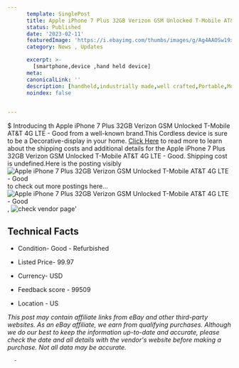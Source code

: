 ```yaml
---
      template: SinglePost
      title: Apple iPhone 7 Plus 32GB Verizon GSM Unlocked T-Mobile AT&T 4G LTE - Good
      status: Published
      date: '2023-02-11'
      featuredImage: 'https://i.ebayimg.com/thumbs/images/g/Ag4AAOSw19xjWvmn/s-l225.jpg'
      category: News , Updates

      excerpt: >-
        [smartphone,device ,hand held device]
      meta:
      canonicalLink: ''
      description: [handheld,industrially made,well crafted,Portable,Mobile,Compact,Convenient,Lightweight,Maneuverable,Man-portable,Miniature,Carriable,Hand-held,Light,Holdable,Transportable,Mobile device,Pocket-sized,On-the-go,Wireless,Cordless,Compact size,Convenient size, smartphone,device ,hand held device]
      noindex: false
      

---
```

$
      Introducing th Apple iPhone 7 Plus 32GB Verizon GSM Unlocked T-Mobile AT&T 4G LTE - Good from a well-known brand.This Cordless device  is sure to be a Decorative-display in your home. [Click Here](https://www.ebay.com/itm/125499892294?hash=item1d38606246%3Ag%3AAg4AAOSw19xjWvmn&mkevt=1&mkcid=1&mkrid=711-53200-19255-0&campid=%253CePNCampaignId%253E&customid=%253CreferenceId%253E&toolid=10049) to read more to learn about the shipping costs and additional details for the Apple iPhone 7 Plus 32GB Verizon GSM Unlocked T-Mobile AT&T 4G LTE - Good. Shipping cost is undefined.Here is the posting visibly ![Apple iPhone 7 Plus 32GB Verizon GSM Unlocked T-Mobile AT&T 4G LTE - Good](https://i.ebayimg.com/thumbs/images/g/Ag4AAOSw19xjWvmn/s-l225.jpg) to check out more postings here... ![Apple iPhone 7 Plus 32GB Verizon GSM Unlocked T-Mobile AT&T 4G LTE - Good](https://i.ebayimg.com/images/g/Ag4AAOSw19xjWvmn/s-l1600.jpg), ![check vendor page](https://origin-galleryplus.ebayimg.com/ws/web/125499892294_2_0_1/225x225.jpg,https://origin-galleryplus.ebayimg.com/ws/web/125499892294_3_0_1/225x225.jpg,https://origin-galleryplus.ebayimg.com/ws/web/125499892294_4_0_1/225x225.jpg)'

      

 ## Technical Facts 



     
      

 - Condition- Good - Refurbished 


      

 - Listed Price- 99.97 


      

 - Currency- USD 


      

 - Feedback score - 99509 


      

 - Location - US 


      
      

 *_This post may contain affiliate links from eBay and other third-party websites. As an eBay affiliate, we earn from qualifying purchases. Although we do our best to keep the information up-to-date and accurate, please check the date and all details with the vendor's website before making a purchase. Not all data may be accurate._*




      -
